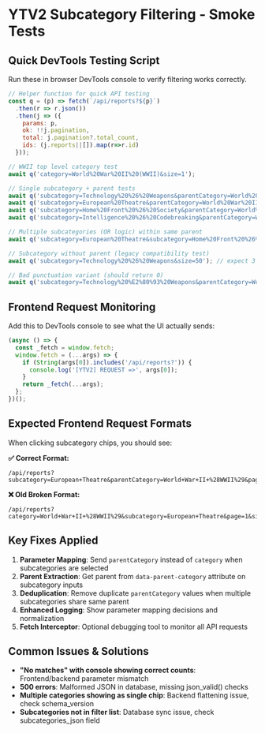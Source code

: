 # YTV2 Subcategory Filtering - Smoke Tests

## Quick DevTools Testing Script

Run these in browser DevTools console to verify filtering works correctly.

```javascript
// Helper function for quick API testing
const q = (p) => fetch(`/api/reports?${p}`)
  .then(r => r.json())
  .then(j => ({
    params: p,
    ok: !!j.pagination, 
    total: j.pagination?.total_count,
    ids: (j.reports||[]).map(r=>r.id)
  }));

// WWII top level category test
await q('category=World%20War%20II%20(WWII)&size=1');                     // expect 13

// Single subcategory + parent tests
await q('subcategory=Technology%20%26%20Weapons&parentCategory=World%20War%20II%20(WWII)&size=50'); // expect 3
await q('subcategory=European%20Theatre&parentCategory=World%20War%20II%20(WWII)&size=50');         // expect 7
await q('subcategory=Home%20Front%20%26%20Society&parentCategory=World%20War%20II%20(WWII)&size=50'); // expect 3
await q('subcategory=Intelligence%20%26%20Codebreaking&parentCategory=World%20War%20II%20(WWII)&size=50'); // expect 1

// Multiple subcategories (OR logic) within same parent
await q('subcategory=European%20Theatre&subcategory=Home%20Front%20%26%20Society&parentCategory=World%20War%20II%20(WWII)&size=50'); // expect 10 (7+3)

// Subcategory without parent (legacy compatibility test)
await q('subcategory=Technology%20%26%20Weapons&size=50'); // expect 3

// Bad punctuation variant (should return 0)
await q('subcategory=Technology%20%E2%80%93%20Weapons&parentCategory=World%20War%20II%20(WWII)&size=50'); // expect 0 (en-dash)
```

## Frontend Request Monitoring

Add this to DevTools console to see what the UI actually sends:

```javascript
(async () => {
  const _fetch = window.fetch;
  window.fetch = (...args) => {
    if (String(args[0]).includes('/api/reports?')) {
      console.log('[YTV2] REQUEST =>', args[0]);
    }
    return _fetch(...args);
  };
})();
```

## Expected Frontend Request Formats

When clicking subcategory chips, you should see:

**✅ Correct Format:**
```
/api/reports?subcategory=European+Theatre&parentCategory=World+War+II+%28WWII%29&page=1&size=12&sort=added_desc
```

**❌ Old Broken Format:**
```
/api/reports?category=World+War+II+%28WWII%29&subcategory=European+Theatre&page=1&size=12&sort=added_desc
```

## Key Fixes Applied

1. **Parameter Mapping**: Send `parentCategory` instead of `category` when subcategories are selected
2. **Parent Extraction**: Get parent from `data-parent-category` attribute on subcategory inputs  
3. **Deduplication**: Remove duplicate `parentCategory` values when multiple subcategories share same parent
4. **Enhanced Logging**: Show parameter mapping decisions and normalization
5. **Fetch Interceptor**: Optional debugging tool to monitor all API requests

## Common Issues & Solutions

- **"No matches" with console showing correct counts**: Frontend/backend parameter mismatch
- **500 errors**: Malformed JSON in database, missing json_valid() checks
- **Multiple categories showing as single chip**: Backend flattening issue, check schema_version
- **Subcategories not in filter list**: Database sync issue, check subcategories_json field